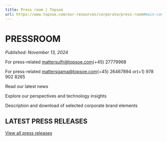 ```yaml
---
title: Press room | Topsoe
url: https://www.topsoe.com/our-resources/corporate/press-room#main-content
---
```


# PRESSROOM

*Published: November 13, 2024*

For press-related mattersulfr@topsoe.com(+45) 27779968

For press-related mattersgama@topsoe.com(+45) 26467894 or(+1) 978 902 8265

Read our latest news

Explore our perspectives and technology insights

Description and download of selected corporate brand elements

## LATEST PRESS RELEASES

[View all press releases](/press-releases)